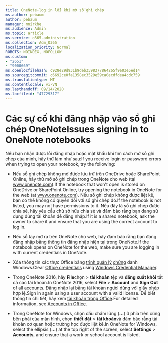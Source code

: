 ```yaml
---
title: OneNote-log in lỗi khi mở sổ ghi chép
ms.author: pebaum
author: pebaum
manager: mnirkhe
ms.audience: Admin
ms.topic: article
ms.service: o365-administration
ms.collection: Adm_O365
localization_priority: Normal
ROBOTS: NOINDEX, NOFOLLOW
ms.custom:
- "2651"
- "9000669"
ms.openlocfilehash: c928e29d931b9deb3598377864265f9e03e5ed14
ms.sourcegitcommit: c6692ce0fa1358ec3529e59ca0ecdfdea4cdc759
ms.translationtype: MT
ms.contentlocale: vi-VN
ms.lasthandoff: 09/14/2020
ms.locfileid: "47729317"
---
```

# <a name="issues-signing-in-to-onenote-notebooks"></a><span data-ttu-id="5022a-102">Các sự cố khi đăng nhập vào sổ ghi chép OneNote</span><span class="sxs-lookup"><span data-stu-id="5022a-102">Issues signing in to OneNote notebooks</span></span>

<span data-ttu-id="5022a-103">Nếu bạn nhận được lỗi đăng nhập hoặc mật khẩu khi tìm cách mở sổ ghi chép của mình, hãy thử làm như sau:</span><span class="sxs-lookup"><span data-stu-id="5022a-103">If you receive login or password errors when trying to open your notebook, try the following:</span></span>

- <span data-ttu-id="5022a-104">Nếu sổ ghi chép không mở được lưu trữ trên OneDrive hoặc SharePoint Online, hãy thử mở sổ ghi chép trong OneNote cho web (tại www.onenote.com).</span><span class="sxs-lookup"><span data-stu-id="5022a-104">If the notebook that won't open is stored on OneDrive or SharePoint Online, try opening the notebook in OneNote for the web (at www.onenote.com).</span></span> <span data-ttu-id="5022a-105">Nếu sổ ghi chép không được liệt kê, bạn có thể không có quyền đối với sổ ghi chép đó.</span><span class="sxs-lookup"><span data-stu-id="5022a-105">If the notebook is not listed, you may not have permissions to it.</span></span> <span data-ttu-id="5022a-106">Nếu đây là sổ ghi chép được chia sẻ, hãy yêu cầu chủ sở hữu chia sẻ và đảm bảo rằng bạn đang sử dụng đúng tài khoản để đăng nhập.</span><span class="sxs-lookup"><span data-stu-id="5022a-106">If it is a shared notebook, ask the owner to share it and ensure that you are using the correct account to log in.</span></span>

- <span data-ttu-id="5022a-107">Nếu sổ tay mở ra trên OneNote cho web, hãy đảm bảo rằng bạn đang đăng nhập bằng thông tin đăng nhập hiện tại trong OneNote.</span><span class="sxs-lookup"><span data-stu-id="5022a-107">If the notebook opens on OneNote for the web, make sure you are logging in with current credentials in OneNote.</span></span> 

- <span data-ttu-id="5022a-108">Xóa thông tin xác thực Office bằng [trình quản lý](https://support.microsoft.com/help/4026814/windows-accessing-credential-manager) [chứng](https://docs.microsoft.com/office/troubleshoot/error-messages/another-account-already-signed-in#step-3-clear-cached-credentials-on-the-computer) danh Windows.</span><span class="sxs-lookup"><span data-stu-id="5022a-108">Clear [Office credentials](https://docs.microsoft.com/office/troubleshoot/error-messages/another-account-already-signed-in#step-3-clear-cached-credentials-on-the-computer) using [Windows Credential Manager](https://support.microsoft.com/help/4026814/windows-accessing-credential-manager).</span></span>

- <span data-ttu-id="5022a-109">Trong OneNote 2016, hãy **File**chọn  >  **tài khoản** tệp và **đăng xuất khỏi** tất cả các tài khoản.</span><span class="sxs-lookup"><span data-stu-id="5022a-109">In OneNote 2016, select **File** > **Account** and **Sign Out** of all accounts.</span></span> <span data-ttu-id="5022a-110">Đăng nhập lại bằng tài khoản người dùng với giấy phép hợp lệ.</span><span class="sxs-lookup"><span data-stu-id="5022a-110">Sign in again using a user account with a valid license.</span></span> <span data-ttu-id="5022a-111">Để biết thông tin chi tiết, hãy xem [tài khoản trong Office](https://support.office.com/article/accounts-in-office-628ea040-f265-49de-b986-be09c3ebf8a9).</span><span class="sxs-lookup"><span data-stu-id="5022a-111">For detailed information, see [Accounts in Office](https://support.office.com/article/accounts-in-office-628ea040-f265-49de-b986-be09c3ebf8a9).</span></span>

- <span data-ttu-id="5022a-112">Trong OneNote for Windows, chọn dấu chấm lửng (**...**) ở phía trên cùng bên phải của màn hình, chọn **thiết đặt**  >  **tài khoản**và đảm bảo rằng tài khoản cơ quan hoặc trường học được liệt kê.</span><span class="sxs-lookup"><span data-stu-id="5022a-112">In OneNote for Windows, select the ellipsis (**…**) at the top right of the screen, select **Settings** > **Accounts**, and ensure that a work or school account is listed.</span></span>